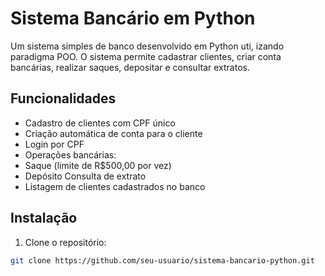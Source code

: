 # Sistema Bancário em Python

Um sistema simples de banco desenvolvido em Python uti, izando paradigma POO. O sistema permite cadastrar clientes, criar conta bancárias, realizar saques, depositar e consultar extratos.

## Funcionalidades

- Cadastro de clientes com CPF único
- Criação automática de conta para o cliente
- Login por CPF
- Operações bancárias:
- Saque (limite de R$500,00 por vez)
- Depósito
 Consulta de extrato
- Listagem de clientes cadastrados no banco



## Instalação

1. Clone o repositório:

```bash
git clone https://github.com/seu-usuario/sistema-bancario-python.git
